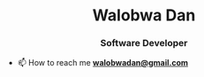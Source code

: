 <h1 align="center">Walobwa Dan</h1>
<h3 align="center">Software Developer</h3>





- 📫 How to reach me **walobwadan@gmail.com**


